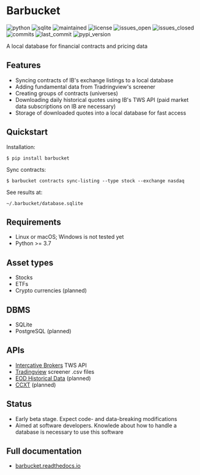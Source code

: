# Barbucket

![python](https://img.shields.io/badge/Python-3776AB?style=for-the-badge&logo=python&logoColor=white)
![sqlite](https://img.shields.io/badge/SQLite-07405E?style=for-the-badge&logo=sqlite&logoColor=white)
![maintained](https://img.shields.io/badge/Maintained%3F-yes-green.svg)
![license](https://img.shields.io/github/license/croidzen/barbucket.svg)
![issues_open](https://img.shields.io/github/issues/croidzen/barbucket.svg)
![issues_closed](https://img.shields.io/github/issues-closed/croidzen/barbucket.svg)
![commits](https://badgen.net/github/commits/croidzen/barbucket)
![last_commit](https://badgen.net/github/last-commit/croidzen/barbucket)
![pypi_version](https://badgen.net/pypi/v/barbucket)

A local database for financial contracts and pricing data

## Features
* Syncing contracts of IB's exchange listings to a local database
* Adding fundamental data from Tradringview's screener
* Creating groups of contracts (universes)
* Downloading daily historical quotes using IB's TWS API (paid market data subscriptions on IB are necessary)
* Storage of downloaded quotes into a local database for fast access

## Quickstart
Installation:
```console
$ pip install barbucket
```
Sync contracts:
```console
$ barbucket contracts sync-listing --type stock --exchange nasdaq
```
See results at:
```console
~/.barbucket/database.sqlite
```

## Requirements
* Linux or macOS; Windows is not tested yet
* Python >= 3.7

## Asset types
* Stocks
* ETFs
* Crypto currencies (planned)

## DBMS
* SQLite
* PostgreSQL (planned)

## APIs
* [Intercative Brokers](http://interactivebrokers.com) TWS API
* [Tradingview](https://tradingview.com) screener .csv files
* [EOD Historical Data](https://eodhistoricaldata.com) (planned)
* [CCXT](https://github.com/ccxt/ccxt) (planned)

## Status
* Early beta stage. Expect code- and data-breaking modifications
* Aimed at software developers. Knowlede about how to handle a database is necessary to use this software

## Full documentation
* [barbucket.readthedocs.io](https://barbucket.readthedocs.io/)
